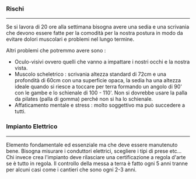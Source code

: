 ### Rischi
---
Se si lavora di 20 ore alla settimana bisogna avere una sedia e una scrivania che devono essere fatte per la comodità per la nostra postura in modo da evitare dolori muscolari e problemi nel lungo termine.

Altri problemi che potremmo avere sono : 
- Oculo-visivi ovvero quelli che vanno a impattare i nostri occhi e la nostra vista.
- Muscolo scheletrico : scrivania altezza standard di 72cm e una profondità di 60cm con una superficie opaca, la sedia ha una altezza ideale quando si riesce a toccare per terra formando un angolo di 90' con le gambe e lo schienale di 100 - 110'. Non si dovrebbe usare la palla da pilates (palla di gomma) perché non si ha lo schienale.
- Affaticamento mentale e stress : molto soggettivo ma può succedere a tutti.
### Impianto Elettrico
---
Elemento fondamentale ed essenziale ma che deve essere manutenuto bene. Bisogna misurare i conduttori elettrici, scegliere i tipi di prese etc... Chi invece crea l'impianto deve rilasciare una certificazione a regola d'arte se è tutto in regola. Il controllo della messa a terra è fatto ogni 5 anni tranne per alcuni casi come i cantieri che sono ogni 2-3 anni.